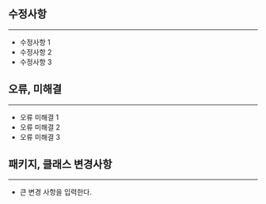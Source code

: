 ## 수정사항

---
* 수정사항 1
* 수정사항 2
* 수정사항 3

## 오류, 미해결

---
* 오류 미해결 1
* 오류 미해결 2
* 오류 미해결 3


## 패키지, 클래스 변경사항

---
* 큰 변경 사항을 입력한다.
